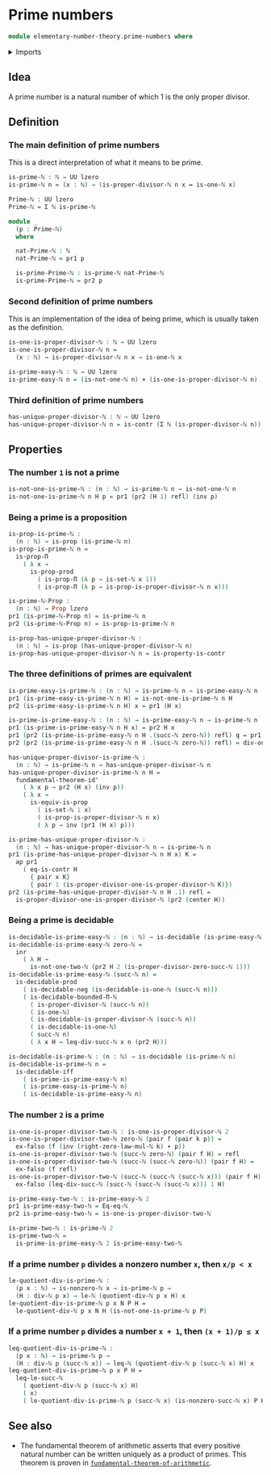 # Prime numbers

```agda
module elementary-number-theory.prime-numbers where
```

<details><summary>Imports</summary>

```agda
open import elementary-number-theory.decidable-types
open import elementary-number-theory.divisibility-natural-numbers
open import elementary-number-theory.equality-natural-numbers
open import elementary-number-theory.inequality-natural-numbers
open import elementary-number-theory.multiplication-natural-numbers
open import elementary-number-theory.natural-numbers
open import elementary-number-theory.proper-divisors-natural-numbers
open import elementary-number-theory.strict-inequality-natural-numbers

open import foundation.cartesian-product-types
open import foundation.contractible-types
open import foundation.coproduct-types
open import foundation.decidable-types
open import foundation.dependent-pair-types
open import foundation.empty-types
open import foundation.fundamental-theorem-of-identity-types
open import foundation.identity-types
open import foundation.logical-equivalences
open import foundation.propositions
open import foundation.universe-levels
```

</details>

## Idea

A prime number is a natural number of which 1 is the only proper divisor.

## Definition

### The main definition of prime numbers

This is a direct interpretation of what it means to be prime.

```agda
is-prime-ℕ : ℕ → UU lzero
is-prime-ℕ n = (x : ℕ) → (is-proper-divisor-ℕ n x ↔ is-one-ℕ x)

Prime-ℕ : UU lzero
Prime-ℕ = Σ ℕ is-prime-ℕ

module _
  (p : Prime-ℕ)
  where

  nat-Prime-ℕ : ℕ
  nat-Prime-ℕ = pr1 p

  is-prime-Prime-ℕ : is-prime-ℕ nat-Prime-ℕ
  is-prime-Prime-ℕ = pr2 p
```

### Second definition of prime numbers

This is an implementation of the idea of being prime, which is usually taken as
the definition.

```agda
is-one-is-proper-divisor-ℕ : ℕ → UU lzero
is-one-is-proper-divisor-ℕ n =
  (x : ℕ) → is-proper-divisor-ℕ n x → is-one-ℕ x

is-prime-easy-ℕ : ℕ → UU lzero
is-prime-easy-ℕ n = (is-not-one-ℕ n) × (is-one-is-proper-divisor-ℕ n)
```

### Third definition of prime numbers

```agda
has-unique-proper-divisor-ℕ : ℕ → UU lzero
has-unique-proper-divisor-ℕ n = is-contr (Σ ℕ (is-proper-divisor-ℕ n))
```

## Properties

### The number `1` is not a prime

```agda
is-not-one-is-prime-ℕ : (n : ℕ) → is-prime-ℕ n → is-not-one-ℕ n
is-not-one-is-prime-ℕ n H p = pr1 (pr2 (H 1) refl) (inv p)
```

### Being a prime is a proposition

```agda
is-prop-is-prime-ℕ :
  (n : ℕ) → is-prop (is-prime-ℕ n)
is-prop-is-prime-ℕ n =
  is-prop-Π
    ( λ x →
      is-prop-prod
        ( is-prop-Π (λ p → is-set-ℕ x 1))
        ( is-prop-Π (λ p → is-prop-is-proper-divisor-ℕ n x)))

is-prime-ℕ-Prop :
  (n : ℕ) → Prop lzero
pr1 (is-prime-ℕ-Prop n) = is-prime-ℕ n
pr2 (is-prime-ℕ-Prop n) = is-prop-is-prime-ℕ n

is-prop-has-unique-proper-divisor-ℕ :
  (n : ℕ) → is-prop (has-unique-proper-divisor-ℕ n)
is-prop-has-unique-proper-divisor-ℕ n = is-property-is-contr
```

### The three definitions of primes are equivalent

```agda
is-prime-easy-is-prime-ℕ : (n : ℕ) → is-prime-ℕ n → is-prime-easy-ℕ n
pr1 (is-prime-easy-is-prime-ℕ n H) = is-not-one-is-prime-ℕ n H
pr2 (is-prime-easy-is-prime-ℕ n H) x = pr1 (H x)

is-prime-is-prime-easy-ℕ : (n : ℕ) → is-prime-easy-ℕ n → is-prime-ℕ n
pr1 (is-prime-is-prime-easy-ℕ n H x) = pr2 H x
pr1 (pr2 (is-prime-is-prime-easy-ℕ n H .(succ-ℕ zero-ℕ)) refl) q = pr1 H (inv q)
pr2 (pr2 (is-prime-is-prime-easy-ℕ n H .(succ-ℕ zero-ℕ)) refl) = div-one-ℕ n

has-unique-proper-divisor-is-prime-ℕ :
  (n : ℕ) → is-prime-ℕ n → has-unique-proper-divisor-ℕ n
has-unique-proper-divisor-is-prime-ℕ n H =
  fundamental-theorem-id'
    ( λ x p → pr2 (H x) (inv p))
    ( λ x →
      is-equiv-is-prop
        ( is-set-ℕ 1 x)
        ( is-prop-is-proper-divisor-ℕ n x)
        ( λ p → inv (pr1 (H x) p)))

is-prime-has-unique-proper-divisor-ℕ :
  (n : ℕ) → has-unique-proper-divisor-ℕ n → is-prime-ℕ n
pr1 (is-prime-has-unique-proper-divisor-ℕ n H x) K =
  ap pr1
    ( eq-is-contr H
      { pair x K}
      { pair 1 (is-proper-divisor-one-is-proper-divisor-ℕ K)})
pr2 (is-prime-has-unique-proper-divisor-ℕ n H .1) refl =
  is-proper-divisor-one-is-proper-divisor-ℕ (pr2 (center H))
```

### Being a prime is decidable

```agda
is-decidable-is-prime-easy-ℕ : (n : ℕ) → is-decidable (is-prime-easy-ℕ n)
is-decidable-is-prime-easy-ℕ zero-ℕ =
  inr
    ( λ H →
      is-not-one-two-ℕ (pr2 H 2 (is-proper-divisor-zero-succ-ℕ 1)))
is-decidable-is-prime-easy-ℕ (succ-ℕ n) =
  is-decidable-prod
    ( is-decidable-neg (is-decidable-is-one-ℕ (succ-ℕ n)))
    ( is-decidable-bounded-Π-ℕ
      ( is-proper-divisor-ℕ (succ-ℕ n))
      ( is-one-ℕ)
      ( is-decidable-is-proper-divisor-ℕ (succ-ℕ n))
      ( is-decidable-is-one-ℕ)
      ( succ-ℕ n)
      ( λ x H → leq-div-succ-ℕ x n (pr2 H)))

is-decidable-is-prime-ℕ : (n : ℕ) → is-decidable (is-prime-ℕ n)
is-decidable-is-prime-ℕ n =
  is-decidable-iff
    ( is-prime-is-prime-easy-ℕ n)
    ( is-prime-easy-is-prime-ℕ n)
    ( is-decidable-is-prime-easy-ℕ n)
```

### The number `2` is a prime

```agda
is-one-is-proper-divisor-two-ℕ : is-one-is-proper-divisor-ℕ 2
is-one-is-proper-divisor-two-ℕ zero-ℕ (pair f (pair k p)) =
  ex-falso (f (inv (right-zero-law-mul-ℕ k) ∙ p))
is-one-is-proper-divisor-two-ℕ (succ-ℕ zero-ℕ) (pair f H) = refl
is-one-is-proper-divisor-two-ℕ (succ-ℕ (succ-ℕ zero-ℕ)) (pair f H) =
  ex-falso (f refl)
is-one-is-proper-divisor-two-ℕ (succ-ℕ (succ-ℕ (succ-ℕ x))) (pair f H) =
  ex-falso (leq-div-succ-ℕ (succ-ℕ (succ-ℕ (succ-ℕ x))) 1 H)

is-prime-easy-two-ℕ : is-prime-easy-ℕ 2
pr1 is-prime-easy-two-ℕ = Eq-eq-ℕ
pr2 is-prime-easy-two-ℕ = is-one-is-proper-divisor-two-ℕ

is-prime-two-ℕ : is-prime-ℕ 2
is-prime-two-ℕ =
  is-prime-is-prime-easy-ℕ 2 is-prime-easy-two-ℕ
```

### If a prime number `p` divides a nonzero number `x`, then `x/p < x`

```agda
le-quotient-div-is-prime-ℕ :
  (p x : ℕ) → is-nonzero-ℕ x → is-prime-ℕ p →
  (H : div-ℕ p x) → le-ℕ (quotient-div-ℕ p x H) x
le-quotient-div-is-prime-ℕ p x N P H =
  le-quotient-div-ℕ p x N H (is-not-one-is-prime-ℕ p P)
```

### If a prime number `p` divides a number `x + 1`, then `(x + 1)/p ≤ x`

```agda
leq-quotient-div-is-prime-ℕ :
  (p x : ℕ) → is-prime-ℕ p →
  (H : div-ℕ p (succ-ℕ x)) → leq-ℕ (quotient-div-ℕ p (succ-ℕ x) H) x
leq-quotient-div-is-prime-ℕ p x P H =
  leq-le-succ-ℕ
    ( quotient-div-ℕ p (succ-ℕ x) H)
    ( x)
    ( le-quotient-div-is-prime-ℕ p (succ-ℕ x) (is-nonzero-succ-ℕ x) P H)
```

## See also

- The fundamental theorem of arithmetic asserts that every positive natural
  number can be written uniquely as a product of primes. This theorem is proven
  in
  [`fundamental-theorem-of-arithmetic`](elementary-number-theory.fundamental-theorem-of-arithmetic.md).
